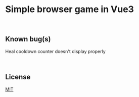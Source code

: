 # Simple browser game in Vue3
<br>

## Known bug(s)

Heal cooldown counter doesn't display properly

<br>

## License

[MIT](https://github.com/rkh-leung/simple-game-in-vue/blob/main/LICENSE)

